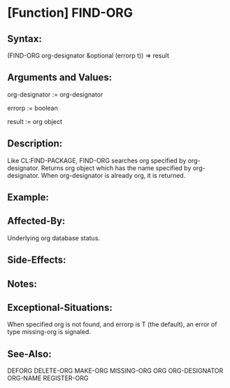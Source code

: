 # [Function] FIND-ORG

## Syntax:

(FIND-ORG org-designator &optional (errorp t)) => result

## Arguments and Values:

org-designator := org-designator

errorp := boolean

result := org object

## Description:
Like CL:FIND-PACKAGE, FIND-ORG searches org specified by org-designator.
Returns org object which has the name specified by org-designator.
When org-designator is already org, it is returned.

## Example:

## Affected-By:
Underlying org database status.

## Side-Effects:

## Notes:

## Exceptional-Situations:
When specified org is not found, and errorp is T (the default), an error of type missing-org is signaled.

## See-Also:

DEFORG
DELETE-ORG
MAKE-ORG
MISSING-ORG
ORG
ORG-DESIGNATOR
ORG-NAME
REGISTER-ORG
